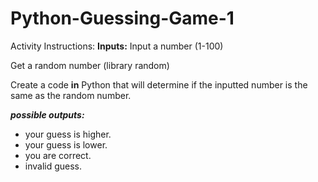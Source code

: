 # Python-Guessing-Game-1

Activity Instructions:
**Inputs:** Input a number (1-100)

Get a random number (library random)

Create a code **in** Python that will determine if the inputted number is the same as the random number.  

***possible outputs:***

- your guess is higher.
- your guess is lower.
- you are correct.
- invalid guess.
